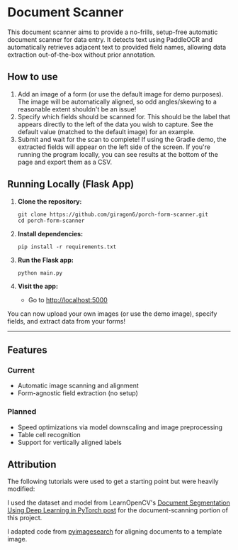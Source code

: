 # Document Scanner

This document scanner aims to provide a no-frills, setup-free automatic document scanner for data entry. It detects text using PaddleOCR and automatically retrieves adjacent text to provided field names, allowing data extraction out-of-the-box without prior annotation.

## How to use

1. Add an image of a form (or use the default image for demo purposes). The image will be automatically aligned, so odd angles/skewing to a reasonable extent shouldn't be an issue!
2. Specify which fields should be scanned for. This should be the label that appears directly to the left of the data you wish to capture. See the default value (matched to the default image) for an example.
3. Submit and wait for the scan to complete! If using the Gradle demo, the extracted fields will appear on the left side of the screen. If you're running the program locally, you can see results at the bottom of the page and export them as a CSV.

## Running Locally (Flask App)

1. **Clone the repository:**
   ```
   git clone https://github.com/giragon6/porch-form-scanner.git
   cd porch-form-scanner
   ```

2. **Install dependencies:**
   ```
   pip install -r requirements.txt
   ```

3. **Run the Flask app:**
   ```
   python main.py
   ```

4. **Visit the app:**
   - Go to [http://localhost:5000](http://localhost:5000)

You can now upload your own images (or use the demo image), specify fields, and extract data from your forms!

---
## Features

### Current
- Automatic image scanning and alignment
- Form-agnostic field extraction (no setup)

### Planned
- Speed optimizations via model downscaling and image preprocessing
- Table cell recognition
- Support for vertically aligned labels

## Attribution

The following tutorials were used to get a starting point but were heavily modified:

I used the dataset and model from LearnOpenCV's [Document Segmentation Using Deep Learning in PyTorch post](https://learnopencv.com/deep-learning-based-document-segmentation-using-semantic-segmentation-deeplabv3-on-custom-dataset/) for the document-scanning portion of this project.

I adapted code from [pyimagesearch](https://pyimagesearch.com/2020/08/31/image-alignment-and-registration-with-opencv/) for aligning documents to a template image.
